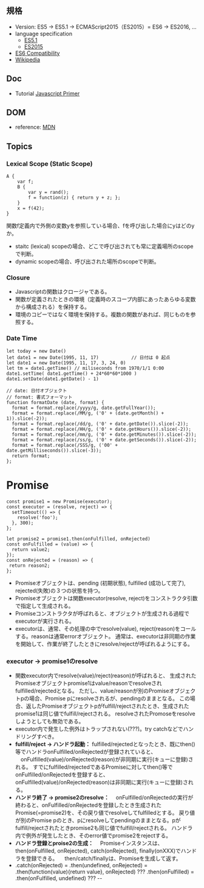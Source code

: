 ## 規格
* Version: ES5 -> ES5.1 -> ECMAScript2015（ES2015）= ES6 -> ES2016, ...
* language specification
  * [ES5.1](http://www.ecma-international.org/ecma-262/5.1/index.html)
  * [ES2015](http://www.ecma-international.org/ecma-262/6.0/index.html)
* [ES6 Compatibility](https://kangax.github.io/compat-table/es6/)
* [Wikipedia](https://ja.wikipedia.org/wiki/ECMAScript)
## Doc
* Tutorial [Javascript Primer](https://jsprimer.net/)

## DOM
* reference: [MDN](https://developer.mozilla.org/ja/docs/Web/API/Document_Object_Model)
 
## Topics
### Lexical Scope (Static Scope)
```
A {
    var f;
    B {
        var y = rand();
        f = function(z) { return y + z; };
    }
    x = f(42);
}
```
関数f定義内で外側の変数yを参照している場合、fを呼び出した場合にyはどのyか。
  * staitc (lexical) scopeの場合、どこで呼び出されても常に定義場所のscopeで判断。
  * dynamic scopeの場合、呼び出された場所のscopeで判断。

### Closure
  * Javascriptの関数はクロージャである。
  * 関数が定義されたときの環境（定義時のスコープ内部にあったあらゆる変数から構成される）を保持する。
  * 環境のコピーではなく環境を保持する。複数の関数があれば、同じものを参照する。
  
### Date Time
```
let today = new Date()
let date1 = new Date(1995, 11, 17)            // 日付は 0 起点
let date1 = new Date(1995, 11, 17, 3, 24, 0)
let tm = date1.getTime() // miliseconds from 1970/1/1 0:00
date1.setTime( date1.getTime() + 24*60*60*1000 )
date1.setDate(date1.getDate() - 1)

// date: 日付オブジェクト
// format: 書式フォーマット
function formatDate (date, format) {
  format = format.replace(/yyyy/g, date.getFullYear());
  format = format.replace(/MM/g, ('0' + (date.getMonth() + 1)).slice(-2));
  format = format.replace(/dd/g, ('0' + date.getDate()).slice(-2));
  format = format.replace(/HH/g, ('0' + date.getHours()).slice(-2));
  format = format.replace(/mm/g, ('0' + date.getMinutes()).slice(-2));
  format = format.replace(/ss/g, ('0' + date.getSeconds()).slice(-2));
  format = format.replace(/SSS/g, ('00' + date.getMilliseconds()).slice(-3));
  return format;
};
```
# Promise
```
const promise1 = new Promise(executor);
const executor = (resolve, reject) => {
  setTimeout(() => {
    resolve('foo');
  }, 300);
};

let promise2 = promise1.then(onFulfilled, onRejected)
const onFulfilled = (value) => {
  return value2;
});
const onRejected = (reason) => {
 return reason2;
};
```
* Promiseオブジェクトは、pending (初期状態), fulfilled (成功して完了), rejected(失敗)の３つの状態を持つ。
* Promiseオブジェクトは関数executor(resolve, reject)をコンストラクタ引数で指定して生成される。
* Promiseコンストラクタが呼ばれると、オブジェクトが生成される過程でexecutorが実行される。
* executorは、通常、その処理の中でresolve(value), reject(reason)をコールする。reasonは通常errorオブジェクト。
  通常は、executorは非同期の作業を開始して、作業が終了したときにresolve/rejectが呼ばれるようにする。
### executor -> promise1のresolve
* 関数executor内でresolve(value)/reject(reason)が呼ばれると、
  生成されたPromiseオブジェクトpromise1はvalue/reasonでresolveされfulfilled/rejectedとなる。
  ただし、value/reasonが別のPromiseオブジェクトpの場合、Promise pにresolveされるが、pendingのままとなる。
  この場合、返したPromiseオブジェクトpがfulfill/rejectされたとき、生成されたpromise1は同じ値でfulfill/rejectされる。
  resolveされたPromoseをresolveしようとしても無効である。
* executor内で発生した例外はトラップされない(???)。try catchなどでハンドリングすべき。
* **fulfill/reject -> ハンドラ起動：**
  fulfilled/rejectedとなったとき、既にthen()等でハンドラonFulfilled/onRejectedが登録されていると、
　onFulfilled(value)/onRejected(reason)が非同期に実行(キューに登録)される。
  すでにfulfilled/rejectedであるPromiseに対してthen()等でonFulfilled/onRejectedを登録すると、
  onFulfilled(value)/onRejected(reason)は非同期に実行(キューに登録)される。
* **ハンドラ終了 -> promise2のresolve：**
　onFulfilled/onRejectedの実行が終わると、onFulfilled/onRejectedを登録したとき生成された
  Promise(=promise2)を、その戻り値でresolveしてfulfilledとする。
  戻り値が別のPromise pのとき、pにresolveしてpendingのままとなる。pがfulfill/rejectされたときpromise2も同じ値でfulfill/rejectされる。
  ハンドラ内で例外が発生したとき、そのerror値でpromise2をrejectする。
* **ハンドラ登録とproise2の生成：**
　Promiseインスタンスは、then(onFulfilled, onRejected), catch(onRejected), finally(onXXX)でハンドラを登録できる。
　then/catch/finallyは、Promiseを生成して返す。
* .catch(onRejected) = .then(undefined, onRejected)
                     = .then(function(value){return value}, onRejected) ???
  .then(onFulfilled) = .then(onFulfilled, undefined) ???
--



